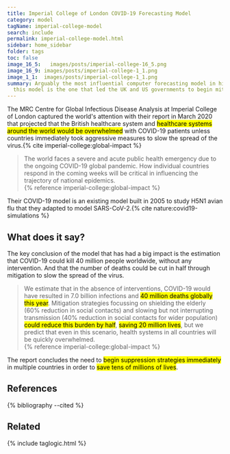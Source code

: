 ```yaml
---
title: Imperial College of London COVID-19 Forecasting Model
category: model
tagName: imperial-college-model
search: include
permalink: imperial-college-model.html
sidebar: home_sidebar
folder: tags
toc: false
image_16_5:   images/posts/imperial-college-16_5.png
image_16_9: images/posts/imperial-college-1_1.png
image_1_1:  images/posts/imperial-college-1_1.png
summary: Arguably the most influential computer forecasting model in history,
  this model is the one that led the UK and US governments to begin mitigation measures.
---
```


The MRC Centre for Global Infectious Disease Analysis at Imperial College of London captured the world's attention with their report in March 2020 that projected that the British healthcare system and <mark>healthcare systems around the world would be overwhelmed</mark> with COVID-19 patients unless countries immediately took aggressive measures to slow the spread of the virus.{% cite imperial-college:global-impact %}

<blockquote class="blockquote">
The world faces a severe and acute public health emergency due to the ongoing COVID-19 global pandemic. How individual countries respond in the coming weeks will be critical in influencing the trajectory of national epidemics.
<footer>{% reference imperial-college:global-impact %}</footer>
</blockquote>

Their COVID-19 model is an existing model built in 2005 to study H5N1 avian
flu that they adapted to model SARS-CoV-2.{% cite nature:covid19-simulations %}  

## What does it say?

The key conclusion of the model that has had a big impact is the estimation that COVID-19 could kill 40 million people worldwide, without any intervention.  And that the number of deaths could be cut in half through mitigation to slow the spread of the virus.

<blockquote class="blockquote">
We estimate that in the absence of interventions, COVID-19 would have resulted in 7.0 billion infections and <mark>40 million deaths globally this year</mark>. Mitigation strategies focussing on shielding the elderly (60% reduction in social contacts) and slowing but not interrupting transmission (40% reduction in social contacts for wider population) <mark>could reduce this burden by half</mark>, <mark>saving 20 million lives</mark>, but we predict that even in this scenario, health systems in all countries will be quickly overwhelmed.
<footer>{% reference imperial-college:global-impact %}</footer>
</blockquote>

The report concludes the need to <mark>begin suppression strategies immediately</mark> in multiple countries in order to <mark>save tens of millions of lives</mark>.

<!-- ## What does it _NOT_ say?

## Strengths

## Weaknesses -->

<h2>References</h2>

{% bibliography --cited %}

## Related

{% include taglogic.html %}
